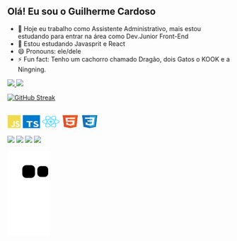 ## Olá! Eu sou o Guilherme Cardoso

- 🔭 Hoje eu trabalho como Assistente Administrativo, mais estou estudando para entrar na área como Dev.Junior Front-End
- 🌱  Estou estudando Javasprit e React
- 😄 Pronouns: ele/dele
- ⚡ Fun fact: Tenho um cachorro chamado Dragão, dois Gatos o KOOK e a Ningning.

 <div>
  <a href="https://github.com/GuilhermeCardoso93">
  <img height="180em" src="https://github-readme-stats.vercel.app/api?username=GuilhermeCardoso93&show_icons=true&theme=tokyonight&include_all_commits=true&count_private=true"/>
  <img height="180em" src="https://github-readme-stats.vercel.app/api/top-langs/?username=GuilhermeCardoso93&layout=compact&langs_count=7&theme=tokyonight  "/>
  </div>
  
[![GitHub Streak](http://github-readme-streak-stats.herokuapp.com?user=GuilhermeCardoso93&theme=tokyonight&hide_border=true&border=DD2E7F)](https://git.io/streak-stats)

 <div style="display: inline_block"><br>
  <img align="center" alt="Js" height="30" width="30" src="https://raw.githubusercontent.com/devicons/devicon/master/icons/javascript/javascript-plain.svg">
  <img align="center" alt="Ts" height="30" width="40" src="https://raw.githubusercontent.com/devicons/devicon/master/icons/typescript/typescript-plain.svg">
  <img align="center" alt="React" height="30" width="40" src="https://raw.githubusercontent.com/devicons/devicon/master/icons/react/react-original.svg">
  <img align="center" alt="HTML" height="30" width="40" src="https://raw.githubusercontent.com/devicons/devicon/master/icons/html5/html5-original.svg">
  <img align="center" alt="CSS" height="30" width="40" src="https://raw.githubusercontent.com/devicons/devicon/master/icons/css3/css3-original.svg">
 </div>
 <br>
 
 <div>
    <a href="https://www.instagram.com/guicardoso93/" target="_blank"><img src="https://img.shields.io/badge/-Instagram-%23E4405F?style=for-the-badge&logo=instagram&logoColor=white" target="_blank"></a>
   <a href = "mailto:guilherme_cardosogui@hotmail.com"><img src="https://img.shields.io/badge/-Gmail-%23333?style=for-the-badge&logo=gmail&logoColor=white" target="_blank"></a>
  <a href="https://www.linkedin.com/in/guilherme-cardoso-35710b103/" target="_blank"><img src="https://img.shields.io/badge/-LinkedIn-%230077B5?style=for-the-badge&logo=linkedin&logoColor=white" target="_blank"></a> 
 <a href="https://api.whatsapp.com/send?phone=5522999047309&text=Oi%20Esta%20falando%20com%20o%20Guilherme!" target="_blank"><img src="https://img.shields.io/badge/WhatsApp-25D366?style=for-the-badge&logo=whatsapp&logoColor=white" target="_blank"></a>
       
  ![Snake animation](https://github.com/GuilhermeCardoso93/GuilhermeCardoso93/blob/output/github-contribution-grid-snake.svg)
 
</div>
